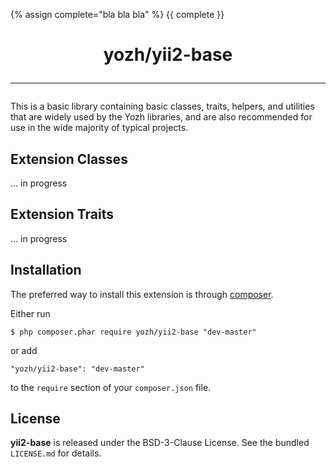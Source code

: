 {% assign complete="bla bla bla" %}
{{ complete }}
<h1 align="center">
    yozh/yii2-base
    <hr>
</h1>

This is a basic library containing basic classes, traits, helpers, and utilities that are widely used by the Yozh libraries, and are also recommended for use in the wide majority of typical projects.

## Extension Classes

... in progress

## Extension Traits

... in progress

## Installation

The preferred way to install this extension is through [composer](http://getcomposer.org/download/).



Either run

```
$ php composer.phar require yozh/yii2-base "dev-master"
```

or add

```
"yozh/yii2-base": "dev-master"
```

to the ```require``` section of your `composer.json` file.

## License

**yii2-base** is released under the BSD-3-Clause License. See the bundled `LICENSE.md` for details.